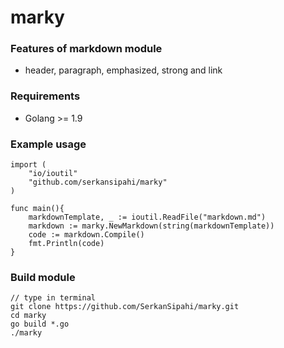 # marky

### Features of markdown module
* header, paragraph, emphasized, strong and link

### Requirements
* Golang >= 1.9

### Example usage
```golang
import (
	"io/ioutil"
	"github.com/serkansipahi/marky"
)

func main(){
    markdownTemplate, _ := ioutil.ReadFile("markdown.md")
    markdown := marky.NewMarkdown(string(markdownTemplate))
    code := markdown.Compile()
    fmt.Println(code)
}
```

### Build module
```golang
// type in terminal
git clone https://github.com/SerkanSipahi/marky.git
cd marky
go build *.go
./marky
```